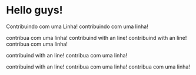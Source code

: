 # Hello guys!
Contribuindo com uma Linha!
contribuindo com uma linha!

contribua com uma linha!
contribuind with an line!
contribuind with an line!
contribua com uma linha!

contribuind with an line!
contribua com uma linha!

contribuind with an line!
contribua com uma linha!
contribua com uma linha!
